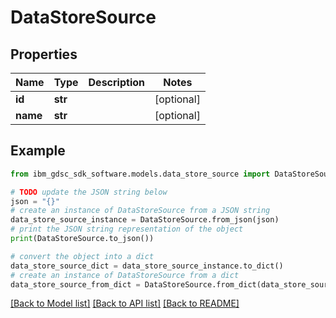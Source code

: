 # DataStoreSource


## Properties

Name | Type | Description | Notes
------------ | ------------- | ------------- | -------------
**id** | **str** |  | [optional] 
**name** | **str** |  | [optional] 

## Example

```python
from ibm_gdsc_sdk_software.models.data_store_source import DataStoreSource

# TODO update the JSON string below
json = "{}"
# create an instance of DataStoreSource from a JSON string
data_store_source_instance = DataStoreSource.from_json(json)
# print the JSON string representation of the object
print(DataStoreSource.to_json())

# convert the object into a dict
data_store_source_dict = data_store_source_instance.to_dict()
# create an instance of DataStoreSource from a dict
data_store_source_from_dict = DataStoreSource.from_dict(data_store_source_dict)
```
[[Back to Model list]](../README.md#documentation-for-models) [[Back to API list]](../README.md#documentation-for-api-endpoints) [[Back to README]](../README.md)


